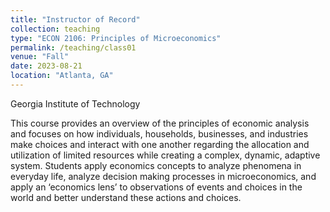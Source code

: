 ```yaml
---
title: "Instructor of Record"
collection: teaching
type: "ECON 2106: Principles of Microeconomics"
permalink: /teaching/class01
venue: "Fall"
date: 2023-08-21
location: "Atlanta, GA"
---
```


Georgia Institute of Technology

This course provides an overview of the principles of economic analysis and focuses on how individuals, households, businesses, and industries 
make choices and interact with one another regarding the allocation and utilization of limited resources while creating a complex, dynamic, adaptive system. 
Students apply economics concepts to analyze phenomena in everyday life, analyze decision making processes in microeconomics, and apply an ‘economics lens’ to observations 
of events and choices in the world and better understand these actions and choices. 
